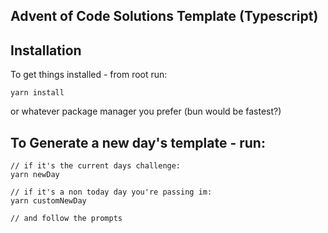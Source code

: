 ## Advent of Code Solutions Template (Typescript)

## Installation

To get things installed - from root run:

```
yarn install
```

or whatever package manager you prefer (bun would be fastest?)

## To Generate a new day's template - run:

```
// if it's the current days challenge:
yarn newDay

// if it's a non today day you're passing im:
yarn customNewDay

// and follow the prompts
```
